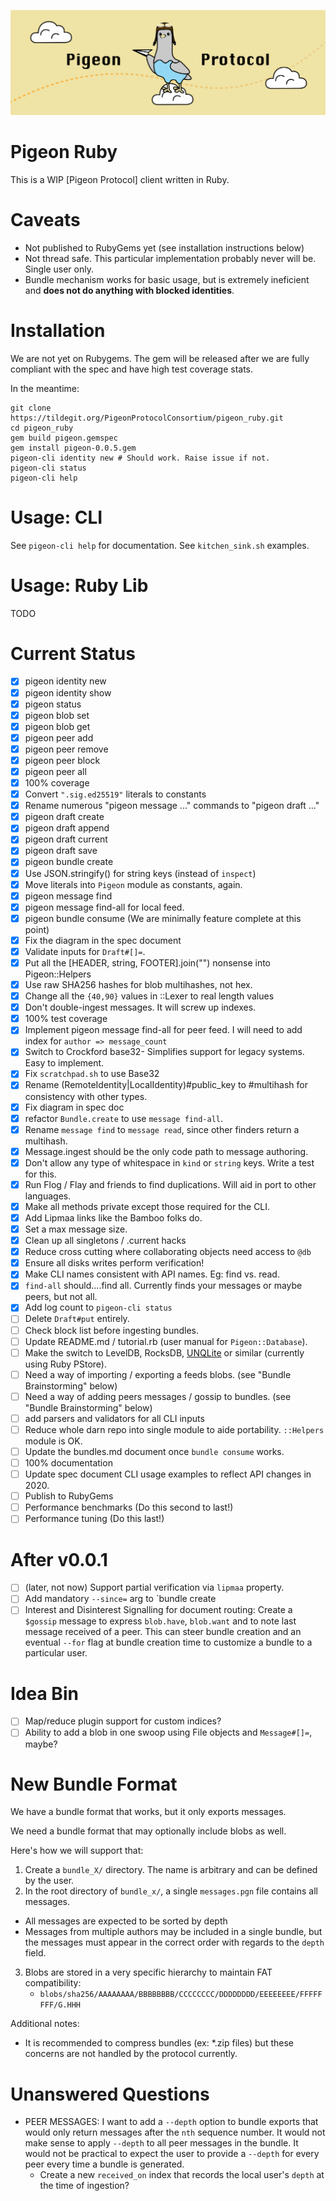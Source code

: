 ![](logo.png)

# Pigeon Ruby

This is a WIP [Pigeon Protocol] client written in Ruby.

# Caveats

 * Not published to RubyGems yet (see installation instructions below)
 * Not thread safe. This particular implementation probably never will be. Single user only.
 * Bundle mechanism works for basic usage, but is extremely ineficient and **does not do anything with blocked identities**.

# Installation

We are not yet on Rubygems. The gem will be released after we are fully compliant with the spec and have high test coverage stats.

In the meantime:

```
git clone https://tildegit.org/PigeonProtocolConsortium/pigeon_ruby.git
cd pigeon_ruby
gem build pigeon.gemspec
gem install pigeon-0.0.5.gem
pigeon-cli identity new # Should work. Raise issue if not.
pigeon-cli status
pigeon-cli help
```

# Usage: CLI

See `pigeon-cli help` for documentation.
See `kitchen_sink.sh` examples.

# Usage: Ruby Lib

TODO

# Current Status

 - [X] pigeon identity new
 - [X] pigeon identity show
 - [X] pigeon status
 - [X] pigeon blob set
 - [X] pigeon blob get
 - [X] pigeon peer add
 - [X] pigeon peer remove
 - [X] pigeon peer block
 - [X] pigeon peer all
 - [X] 100% coverage
 - [X] Convert `".sig.ed25519"` literals to constants
 - [X] Rename numerous "pigeon message ..." commands to "pigeon draft ..."
 - [X] pigeon draft create
 - [X] pigeon draft append
 - [X] pigeon draft current
 - [X] pigeon draft save
 - [X] pigeon bundle create
 - [X] Use JSON.stringify() for string keys (instead of `inspect`)
 - [X] Move literals into `Pigeon` module as constants, again.
 - [X] pigeon message find
 - [X] pigeon message find-all for local feed.
 - [X] pigeon bundle consume (We are minimally feature complete at this point)
 - [X] Fix the diagram in the spec document
 - [X] Validate inputs for `Draft#[]=`.
 - [X] Put all the [HEADER, string, FOOTER].join("") nonsense into Pigeon::Helpers
 - [X] Use raw SHA256 hashes for blob multihashes, not hex.
 - [X] Change all the `{40,90}` values in ::Lexer to real length values
 - [X] Don't double-ingest messages. It will screw up indexes.
 - [X] 100% test coverage
 - [X] Implement pigeon message find-all for peer feed. I will need to add index for `author => message_count`
 - [X] Switch to Crockford base32- Simplifies support for legacy systems. Easy to implement.
 - [X] Fix `scratchpad.sh` to use Base32
 - [X] Rename (RemoteIdentity|LocalIdentity)#public_key to #multihash for consistency with other types.
 - [X] Fix diagram in spec doc
 - [X] refactor `Bundle.create` to use `message find-all`.
 - [X] Rename `message find` to `message read`, since other finders return a multihash.
 - [X] Message.ingest should be the only code path to message authoring.
 - [X] Don't allow any type of whitespace in `kind` or `string` keys. Write a test for this.
 - [X] Run Flog / Flay and friends to find duplications. Will aid in port to other languages.
 - [X] Make all methods private except those required for the CLI.
 - [X] Add Lipmaa links like the Bamboo folks do.
 - [X] Set a max message size.
 - [X] Clean up all singletons / .current hacks
 - [X] Reduce cross cutting where collaborating objects need access to `@db`
 - [X] Ensure all disks writes perform verification!
 - [X] Make CLI names consistent with API names. Eg: find vs. read.
 - [X] `find-all` should....find all. Currently finds your messages or maybe peers, but not all.
 - [X] Add log count to `pigeon-cli status`
 - [ ] Delete `Draft#put` entirely.
 - [ ] Check block list before ingesting bundles.
 - [ ] Update README.md / tutorial.rb (user manual for `Pigeon::Database`).
 - [ ] Make the switch to LevelDB, RocksDB, [UNQLite](https://unqlite.org/features.html) or similar (currently using Ruby PStore).
 - [ ] Need a way of importing / exporting a feeds blobs. (see "Bundle Brainstorming" below)
 - [ ] Need a way of adding peers messages / gossip to bundles. (see "Bundle Brainstorming" below)
 - [ ] add parsers and validators for all CLI inputs
 - [ ] Reduce whole darn repo into single module to aide portability. `::Helpers` module is OK.
 - [ ] Update the bundles.md document once `bundle consume` works.
 - [ ] 100% documentation
 - [ ] Update spec document CLI usage examples to reflect API changes in 2020.
 - [ ] Publish to RubyGems
 - [ ] Performance benchmarks (Do this second to last!)
 - [ ] Performance tuning (Do this last!)

# After v0.0.1

 - [ ] (later, not now) Support partial verification via `lipmaa` property.
 - [ ] Add mandatory `--since=` arg to `bundle create
 - [ ] Interest and Disinterest Signalling for document routing: Create a `$gossip` message to express `blob.have`, `blob.want` and to note last message received of a peer. This can steer bundle creation and an eventual `--for` flag at bundle creation time to customize a bundle to a particular user.

# Idea Bin

 - [ ] Map/reduce plugin support for custom indices?
 - [ ] Ability to add a blob in one swoop using File objects and `Message#[]=`, maybe?

# New Bundle Format

We have a bundle format that works, but it only exports messages.

We need a bundle format that may optionally include blobs as well.

Here's how we will support that:

1. Create a `bundle_X/` directory. The name is arbitrary and can be defined by the user.
2. In the root directory of `bundle_x/`, a single `messages.pgn` file contains all messages.
  * All messages are expected to be sorted by depth
  * Messages from multiple authors may be included in a single bundle, but the messages must appear in the correct order with regards to the `depth` field.
3. Blobs are stored in a very specific hierarchy to maintain FAT compatibility:
    * `blobs/sha256/AAAAAAAA/BBBBBBBB/CCCCCCCC/DDDDDDDD/EEEEEEEE/FFFFFFFF/G.HHH`

Additional notes:

 * It is recommended to compress bundles (ex: *.zip files) but these concerns are not handled by the protocol currently.

# Unanswered Questions

 * PEER MESSAGES: I want to add a `--depth` option to bundle exports that would only return messages after the `nth` sequence number. It would not make sense to apply `--depth` to all peer messages in the bundle. It would not be practical to expect the user to provide a `--depth` for every peer every time a bundle is generated.
   * Create a new `received_on` index that records the local user's `depth` at the time of ingestion?